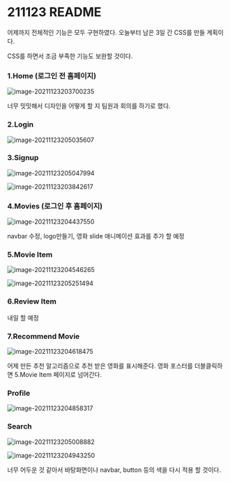 # 211123 README

어제까지 전체적인 기능은 모두 구현하였다. 오늘부터 남은 3일 간 CSS를 만들 계획이다.

CSS를 하면서 조금 부족한 기능도 보완할 것이다.

### 1.Home (로그인 전 홈페이지)

![image-20211123203700235](md-images/image-20211123203700235.png)

너무 밋밋해서 디자인을 어떻게 할 지 팀원과 회의를 하기로 했다.

### 2.Login

![image-20211123205035607](md-images/image-20211123205035607.png)

### 3.Signup

![image-20211123205047994](md-images/image-20211123205047994.png)

![image-20211123203842617](md-images/image-20211123203842617.png)

### 4.Movies (로그인 후 홈페이지)

![image-20211123204437550](md-images/image-20211123204437550.png)

navbar 수정, logo만들기, 영화 slide 애니메이션 효과를 추가 할 예정

### 5.Movie Item

![image-20211123204546265](md-images/image-20211123204546265.png)

![image-20211123205251494](md-images/image-20211123205251494.png)

### 6.Review Item

내일 할 예정

### 7.Recommend Movie

![image-20211123204618475](md-images/image-20211123204618475.png)

어제 만든 추천 알고리즘으로 추천 받은 영화를 표시해준다. 영화 포스터를 더블클릭하면 5.Movie Item 페이지로 넘어간다.

### Profile

![image-20211123204858317](md-images/image-20211123204858317.png)

### Search

![image-20211123205008882](md-images/image-20211123205008882.png)

![image-20211123204943250](md-images/image-20211123204943250.png)



너무 어두운 것 같아서 바탕화면이나 navbar, button 등의 색을 다시 적용 할 것이다.

